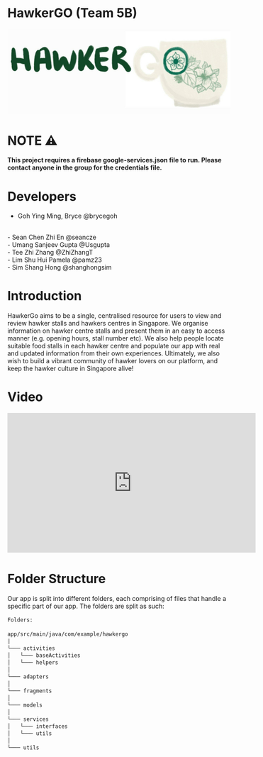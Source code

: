 # HawkerGO (Team 5B)
![HawkerGo](./readme_resources/logo.jpg "Title")

# NOTE ⚠️
<b>This project requires a firebase google-services.json file to run. Please contact anyone in the group for the credentials file.</b>

# Developers
- Goh Ying Ming, Bryce    @brycegoh
<br/>
- Sean Chen Zhi En        @seancze
<br/>
- Umang Sanjeev Gupta     @Usgupta
<br/>
- Tee Zhi Zhang           @ZhiZhangT
<br/>
- Lim Shu Hui Pamela      @pamz23
<br/>
- Sim Shang Hong          @shanghongsim
<br/>

# Introduction
HawkerGo aims to be a single, centralised resource for users to view and review hawker stalls and hawkers centres in Singapore. We organise information on hawker centre stalls and present them in an easy to access manner (e.g. opening hours, stall number etc). We also help people locate suitable food stalls in each hawker centre and  populate our app with real and updated information from their own experiences. Ultimately, we also wish to build a vibrant community of hawker lovers on our platform, and keep the hawker culture in Singapore alive!

# Video
**<iframe width="560" height="315" src="https://www.youtube.com/watch?v=dtdSYYcxvCk" frameborder="0" allow="accelerometer; autoplay; encrypted-media; gyroscope; picture-in-picture" allowfullscreen></iframe>**

# Folder Structure
Our app is split into different folders, each comprising of files that handle a specific part of our app. The folders are split as such:
```
Folders:

app/src/main/java/com/example/hawkergo
|
└─── activities             
│   └─── baseActivities
│   └─── helpers
│ 
└─── adapters
│ 
└─── fragments
│ 
└─── models
│ 
└─── services
│   └─── interfaces
│   └─── utils
│
└─── utils
```






